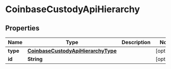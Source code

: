 
# CoinbaseCustodyApiHierarchy

## Properties
Name | Type | Description | Notes
------------ | ------------- | ------------- | -------------
**type** | [**CoinbaseCustodyApiHierarchyType**](CoinbaseCustodyApiHierarchyType.md) |  |  [optional]
**id** | **String** |  |  [optional]




